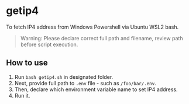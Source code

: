 # getip4

To fetch IP4 address from Windows Powershell via Ubuntu WSL2 bash.

> Warning: Please declare correct full path and filename, review path before script execution.

## How to use

1. Run `bash getip4.sh` in designated folder.
2. Next, provide full path to `.env` file - such as `/foo/bar/.env`.
3. Then, declare which environment variable name to set IP4 address.
4. Run it.
